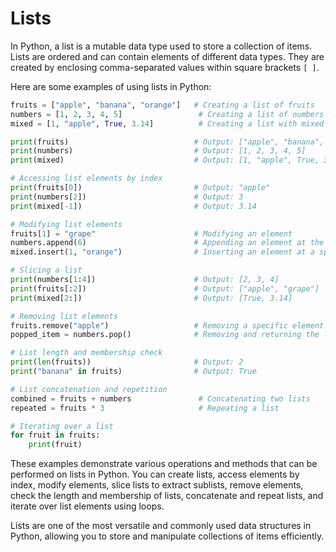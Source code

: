 # Lists
In Python, a list is a mutable data type used to store a collection of items. Lists are ordered and can contain elements of different data types. They are created by enclosing comma-separated values within square brackets `[ ]`.

Here are some examples of using lists in Python:

```python
fruits = ["apple", "banana", "orange"]   # Creating a list of fruits
numbers = [1, 2, 3, 4, 5]                 # Creating a list of numbers
mixed = [1, "apple", True, 3.14]          # Creating a list with mixed data types

print(fruits)                            # Output: ["apple", "banana", "orange"]
print(numbers)                           # Output: [1, 2, 3, 4, 5]
print(mixed)                             # Output: [1, "apple", True, 3.14]

# Accessing list elements by index
print(fruits[0])                         # Output: "apple"
print(numbers[2])                        # Output: 3
print(mixed[-1])                         # Output: 3.14

# Modifying list elements
fruits[1] = "grape"                      # Modifying an element
numbers.append(6)                        # Appending an element at the end
mixed.insert(1, "orange")                # Inserting an element at a specific index

# Slicing a list
print(numbers[1:4])                      # Output: [2, 3, 4]
print(fruits[:2])                        # Output: ["apple", "grape"]
print(mixed[2:])                         # Output: [True, 3.14]

# Removing list elements
fruits.remove("apple")                   # Removing a specific element
popped_item = numbers.pop()              # Removing and returning the last element

# List length and membership check
print(len(fruits))                       # Output: 2
print("banana" in fruits)                # Output: True

# List concatenation and repetition
combined = fruits + numbers               # Concatenating two lists
repeated = fruits * 3                     # Repeating a list

# Iterating over a list
for fruit in fruits:
    print(fruit)

```

These examples demonstrate various operations and methods that can be performed on lists in Python. You can create lists, access elements by index, modify elements, slice lists to extract sublists, remove elements, check the length and membership of lists, concatenate and repeat lists, and iterate over list elements using loops.

Lists are one of the most versatile and commonly used data structures in Python, allowing you to store and manipulate collections of items efficiently.